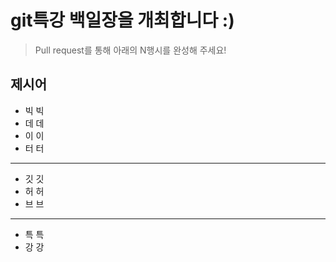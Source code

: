 # git특강 백일장을 개최합니다 :) 
> Pull request를 통해 아래의 N행시를 완성해 주세요!

## 제시어
- 빅 빅
- 데 데
- 이 이
- 터 터
---
- 깃 깃
- 허 허
- 브 브
---
- 특 특
- 강 강
